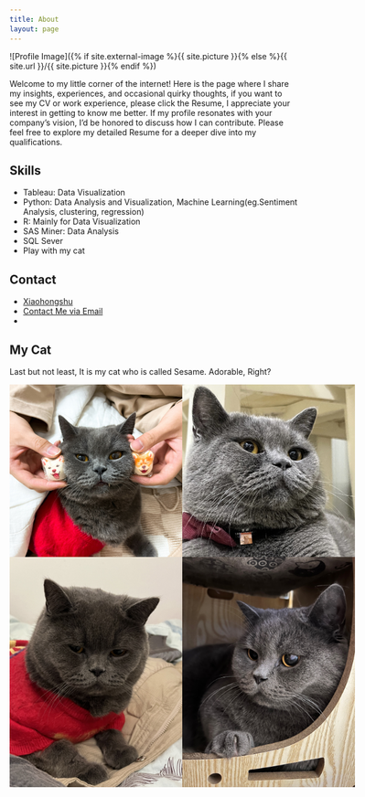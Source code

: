 ```yaml
---
title: About
layout: page
---
```

![Profile Image]({% if site.external-image %}{{ site.picture }}{% else %}{{ site.url }}/{{ site.picture }}{% endif %})

<p>Welcome to my little corner of the internet! Here is the page where I share my insights, experiences, and occasional quirky thoughts, if you want to see my CV or work experience, please click the Resume, I appreciate your interest in getting to know me better. If my profile resonates with your company’s vision, I’d be honored to discuss how I can contribute. Please feel free to explore my detailed Resume for a deeper dive into my qualifications.</p>

<h2>Skills</h2>

<ul class="skill-list">
	<li>Tableau: Data Visualization</li>
	<li>Python: Data Analysis and Visualization, Machine Learning(eg.Sentiment Analysis, clustering, regression)</li>
	<li>R: Mainly for Data Visualization</li>
	<li>SAS Miner: Data Analysis</li>
	<li>SQL Sever</li>
	<li>Play with my cat</li>
</ul>

<h2>Contact</h2>

<ul>
	<li><a href="[https://www.xiaohongshu.com/user/profile/5b8b4d8e18582100015b6f3c?xhsshare=CopyLink&appuid=5b8b4d8e18582100015b6f3c&apptime=1712930218">Xiaohongshu</a></li>
	<li><a href="mailto:liamleeym@outlook.com">Contact Me via Email</a><li>
</ul>



<h2>My Cat</h2>

<p>Last but not least, It is my cat who is called Sesame. Adorable, Right?</p>
<div style="display: flex;">
   <img src="https://github.com/LIAMLEELYM/leeyatming/blob/gh-pages/assets/images/CAT02.JPG" alt="Sesame" width="302" height="302">
    <img src="https://github.com/LIAMLEELYM/leeyatming/blob/gh-pages/assets/images/CAT04.JPG" alt="Sesame" width="302" height="302">
</div>
<div style="display: flex;">
   <img src="https://github.com/LIAMLEELYM/leeyatming/blob/gh-pages/assets/images/CAT01.JPG" alt="Sesame" width="302" height="403">
    <img src="https://github.com/LIAMLEELYM/leeyatming/blob/gh-pages/assets/images/CAT03.JPG" alt="Sesame" width="302" height="403">
</div>
